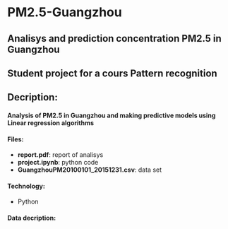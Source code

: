 # PM2.5-Guangzhou
## Analisys and prediction concentration PM2.5  in Guangzhou
## Student project for a cours Pattern recognition
## Decription:
#### Analysis of PM2.5 in Guangzhou and making predictive models using Linear regression algorithms
#### Files:
- **report.pdf**: report of analisys
- **project.ipynb**: python code
- **GuangzhouPM20100101_20151231.csv**: data set
#### Technology:
- Python
#### Data decription:



